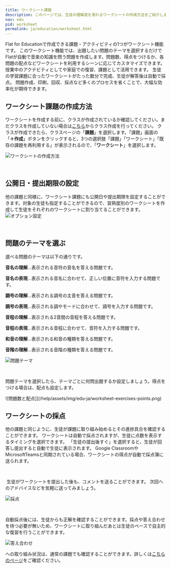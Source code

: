 ```yaml
---
title: ワークシート課題
description: このページでは、生徒の理解度を測れるワークシートの作成方法をご紹介します。出題したいテーマを選ぶだけで、問題を自動で作成します。採点も自動で行うので効率化にも最適です。
nav: edu
pid: worksheet
permalink: ja/education/worksheet.html
---
```


Flat for Educationで作成できる課題・アクティビティの1つがワークシート機能です。
このワークシート機能では、出題したい問題のテーマを選択するだけでFlatが自動で音楽の知識を問う問題を作成します。問題数、得点をつけるか、各問題の配点などワークシートを利用するシーンに応じてカスタマイズできます。授業中のアクテビティとしてや家庭での復習、課題として活用できます。
生徒の学習課題に合ったワークシートがたった数分で完成、生徒が解答後は自動で採点。
問題作成、印刷、回収、採点など多くのプロセスを省くことで、大幅な効率化が期待できます。
 <br>

## ワークシート課題の作成方法

ワークシートを作成する前に、クラスが作成されているか確認してください。まだクラスを作成していない場合は[こちら](/help/ja/education/クラスの作成.html)からクラス作成を行ってください。
クラスが作成できたら、クラスページの「**課題**」を選択します。「課題」画面の「**＋作成**」ボタンをクリックすると、3つの選択肢「課題」「ワークシート」「既存の課題を再利用する」が表示されるので、「**ワークシート**」を選択します。


![ワークシートの作成方法](/help/assets/img/edu-ja/worksheet.png)

<br>


## 公開日・提出期限の設定

他の課題と同様に、ワークシート課題にも公開日や提出期限を設定することができます。対象の生徒も指定することができるので、習熟度別のワークシートを作成して生徒をそれぞれのワークシートに割り当てることができます。
![オプション設定](/help/assets/img/edu-ja/worksheet-settings.png)

<br>

## 問題のテーマを選ぶ

選べる問題のテーマは以下の通りです。

**音名の理解**…表示される音符の音名を答える問題です。

**音名の表現**…表示される音名に合わせて、正しい位置に音符を入力する問題です。

**調号の理解**…表示される調号の主音を答える問題です。

**調号の表現**…表示される調やモードに合わせて、調号を入力する問題です。

**音程の理解**…表示される2音間の音程を答える問題です。

**音程の表現**…表示される音程に合わせて、音符を入力する問題です。

**和音の理解**…表示される和音の種類を答える問題です。

**音階の理解**…表示される音階の種類を答える問題です。

![問題テーマ](/help/assets/img/edu-ja/worksheet-types.png)

<br>

問題テーマを選択したら、テーマごとに何問出題するか設定しましょう。得点をつける場合は、配点も設定します。

![問題数と配点]](/help/assets/img/edu-ja/worksheet-exercises-points.png)

## ワークシートの採点

他の課題と同じように、生徒が課題に取り組み始めるとその進捗具合を確認することができます。
ワークシートは自動で採点されますが、生徒に点数を表示するタイミングを選択できます。
「生徒の提出後すぐ」を選択すると、生徒が回答し提出すると自動で生徒に表示されます。
Google ClassroomやMicrosoftTeamsと同期されている場合、ワークシートの得点が自動で採点簿に送られます。

<br>

 生徒がワークシートを提出した後も、コメントを送ることができます。
次回へのアドバイスなどを気軽に送ってみましょう。

![採点](/help/assets/img/edu-ja/worksheet-review.png)

<br>

自動採点後には、生徒からも正解を確認することができます。採点や答え合わせを待つ必要が無いため、ワークシートに取り組んだあとは生徒のペースで自主的な復習を行うことができます。

![答え合わせ](/help/assets/img/edu-ja/worksheet-answer.png)

への取り組み状況は、通常の課題でも確認することができます。詳しくは[こちらのページ](/help/ja/education/課題を評価する.html)をご確認ください。
